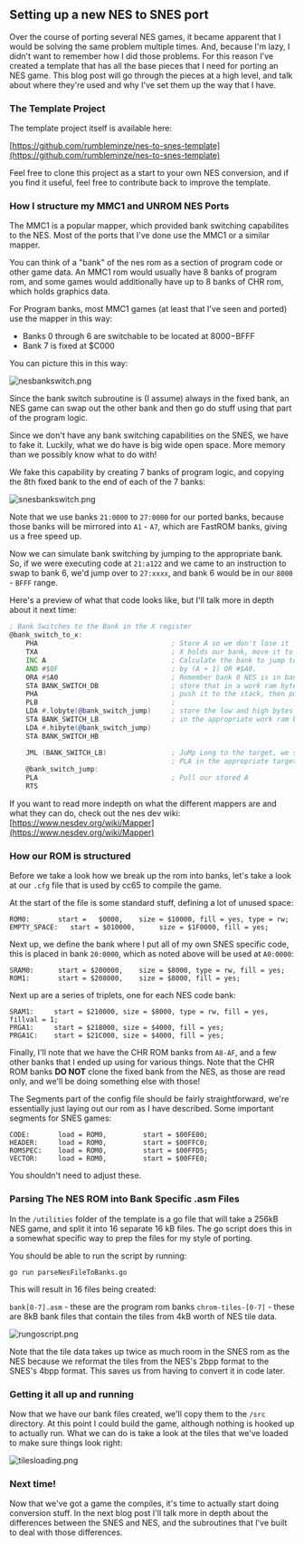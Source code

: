 ## Setting up a new NES to SNES port

Over the course of porting several NES games, it became apparent that I would be solving the same problem multiple times.  And, because I'm lazy, I didn't want to remember how I did those problems.  For this reason I've created a template that has all the base pieces that I need for porting an NES game.  This blog post will go through the pieces at a high level, and talk about where they're used and why I've set them up the way that I have.

### The Template Project

The template project itself is available here:  

[https://github.com/rumbleminze/nes-to-snes-template](https://github.com/rumbleminze/nes-to-snes-template)

Feel free to clone this project as a start to your own NES conversion, and if you find it useful, feel free to contribute back to improve the template.

### How I structure my MMC1 and UNROM NES Ports

The MMC1 is a popular mapper, which provided bank switching capabilites to the NES. Most of the ports that I've done use the MMC1 or a similar mapper.  

You can think of a "bank" of the nes rom as a section of program code or other game data.  An MMC1 rom would usually have 8 banks of program rom, and some games would additionally have up to 8 banks of CHR rom, which holds graphics data.  

For Program banks, most MMC1 games (at least that I've seen and ported) use the mapper in this way:

* Banks 0 through 6 are switchable to be located at $8000-$BFFF
* Bank 7 is fixed at $C000

You can picture this in this way:

![nesbankswitch.png]({{site.baseurl}}/images/nesbankswitch.png)

Since the bank switch subroutine is (I assume) always in the fixed bank, an NES game can swap out the other bank and then go do stuff using that part of the program logic.

Since we don't have any bank switching capabilities on the SNES, we have to fake it.  Luckily, what we do have is big wide open space.  More memory than we possibly know what to do with!

We fake this capability by creating 7 banks of program logic, and copying the 8th fixed bank to the end of each of the 7 banks:

![snesbankswitch.png]({{site.baseurl}}/images/snesbankswitch.png)

Note that we use banks `21:0000` to `27:0000` for our ported banks, because those banks will be mirrored into `A1` - `A7`, which are FastROM banks, giving us a free speed up.

Now we can simulate bank switching by jumping to the appropriate bank.  So, if we were executing code at `21:a122` and we came to an instruction to swap to bank 6, we'd jump over to `27:xxxx`, and bank 6 would be in our `8000` - `BFFF` range.

Here's a preview of what that code looks like, but I'll talk more in depth about it next time:
```asm
; Bank Switches to the Bank in the X register
@bank_switch_to_x:
    PHA									; Store A so we don't lose it
    TXA									; X holds our bank, move it to A
    INC A								; Calculate the bank to jump to
    AND #$0F							; by (A + 1) OR #$A0.  
    ORA #$A0							; Remember bank 0 NES is in bank A1
    STA BANK_SWITCH_DB					; store that in a work ram byte
    PHA									; push it to the stack, then pull it as the DB
    PLB									;
    LDA #.lobyte(@bank_switch_jump)		; store the low and high bytes of the label below
    STA BANK_SWITCH_LB					; in the appropriate work ram bytes
    LDA #.hibyte(@bank_switch_jump)
    STA BANK_SWITCH_HB

    JML (BANK_SWITCH_LB)				; JuMp Long to the target, we should end up at the 
										; PLA in the appropriate target bank
    @bank_switch_jump:
    PLA									; Pull our stored A
    RTS
```


If you want to read more indepth on what the different mappers are and what they can do, check out the nes dev wiki:  [https://www.nesdev.org/wiki/Mapper](https://www.nesdev.org/wiki/Mapper)

### How our ROM is structured

Before we take a look how we break up the rom into banks, let's take a look at our `.cfg` file that is used by cc65 to compile the game.

At the start of the file is some standard stuff, defining a lot of unused space:

```
ROM0:       start =   $0000,    size = $10000, fill = yes, type = rw;  
EMPTY_SPACE:   start = $010000,      size = $1F0000, fill = yes;
```


Next up, we define the bank where I put all of my own SNES specific code, this is placed in bank `20:0000`, which as noted above will be used at `A0:0000`:

```
SRAM0:      start = $200000,    size = $8000, type = rw, fill = yes;  
ROM1:       start = $208000,    size = $8000, fill = yes;
```

Next up are a series of triplets, one for each NES code bank:
```
SRAM1:     start = $210000, size = $8000, type = rw, fill = yes, fillval = 1;  
PRGA1:     start = $218000, size = $4000, fill = yes;
PRGA1C:    start = $21C000, size = $4000, fill = yes;
```

Finally, I'll note that we have the CHR ROM banks from `A8-AF`, and a few other banks that I ended up using for various things.  Note that the CHR ROM banks **DO NOT** clone the fixed bank from the NES, as those are read only, and we'll be doing something else with those!


The Segments part of the config file should be fairly straightforward, we're essentially just laying out our rom as I have described.  Some important segments for SNES games:

```
CODE:       load = ROM0,         start = $00FE00;
HEADER:     load = ROM0,         start = $00FFC0;
ROMSPEC:    load = ROM0,         start = $00FFD5;
VECTOR:     load = ROM0,         start = $00FFE0;
```

You shouldn't need to adjust these.

### Parsing The NES ROM into Bank Specific .asm Files

In the `/utilities` folder of the template is a go file that will take a 256kB NES game, and split it into 16 separate 16 kB files.  The go script does this in a somewhat specific way to prep the files for my style of porting.

You should be able to run the script by running:

`go run parseNesFileToBanks.go`

This will result in 16 files being created:

`bank[0-7].asm` - these are the program rom banks
`chrom-tiles-[0-7]` - these are 8kB bank files that contain the tiles from 4kB worth of NES tile data.

![rungoscript.png]({{site.baseurl}}/images/rungoscript.png)


Note that the tile data takes up twice as much room in the SNES rom as the NES because we reformat the tiles from the NES's 2bpp format to the SNES's 4bpp format.  This saves us from having to convert it in code later.

### Getting it all up and running ###

Now that we have our bank files created, we'll copy them to the `/src` directory.  At this point I could build the game, although nothing is hooked up to actually run.  What we can do is take a look at the tiles that we've loaded to make sure things look right:

![tilesloading.png]({{site.baseurl}}/images/tilesloading.png)


### Next time! ###

Now that we've got a game the compiles, it's time to actually start doing conversion stuff.  In the next blog post I'll talk more in depth about the differences between the SNES and NES, and the subroutines that I've built to deal with those differences.

